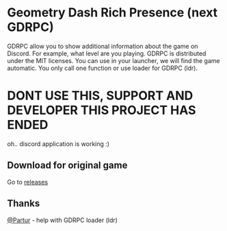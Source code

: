 # Geometry Dash Rich Presence (next GDRPC)
GDRPC allow you to show additional information about the game on Discord. For example, what level are you playing. GDRPC is distributed under the MIT licenses. You can use in your launcher, we will find the game automatic. 
You only call one function or use loader for GDRPC (ldr).

# DONT USE THIS, SUPPORT AND DEVELOPER THIS PROJECT HAS ENDED
oh.. discord application is working :)

## Download for original game
Go to [releases](https://github.com/hopixteam/gdrpc/releases)

## Thanks
[@Partur](https://github.com/partur-dev) - help with GDRPC loader (ldr) 
